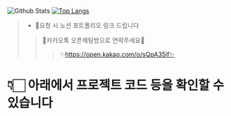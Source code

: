 ![Github Stats](https://github-readme-stats.vercel.app/api?username=s-a-park&show_icons=true)
[![Top Langs](https://github-readme-stats.vercel.app/api/top-langs/?username=s-a-park&layout=compact)](https://github.com/s-a-park/github-readme-stats)





>+ 📢요청 시 노션 포트폴리오 링크 드립니다
>> 🐳카카오톡 오픈채팅방으로 연락주세요🐋
>>> ✨https://open.kakao.com/o/sQpA35if✨
# 👇🏻 아래에서 프로젝트 코드 등을 확인할 수 있습니다
